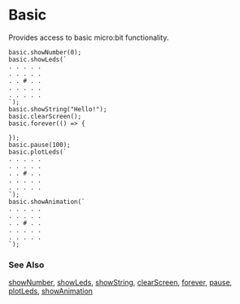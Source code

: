 # Basic

Provides access to basic micro:bit functionality.

```cards
basic.showNumber(0);
basic.showLeds(`
. . . . .
. . . . .
. . # . .
. . . . .
. . . . .
`);
basic.showString("Hello!");
basic.clearScreen();
basic.forever(() => {
    
});
basic.pause(100);
basic.plotLeds(`
. . . . .
. . . . .
. . # . .
. . . . .
. . . . .
`);
basic.showAnimation(`
. . . . .
. . . . .
. . # . .
. . . . .
. . . . .
`);
```

### See Also

[showNumber](/reference/basic/show-number), [showLeds](/reference/basic/show-leds), [showString](/reference/basic/show-string), [clearScreen](/reference/basic/clear-screen), [forever](/reference/basic/forever), [pause](/reference/basic/pause), [plotLeds](/reference/basic/plot-leds), [showAnimation](/reference/basic/show-animation)
